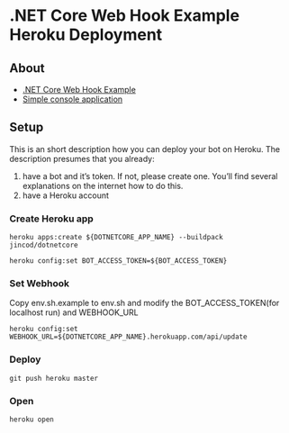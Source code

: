 # .NET Core Web Hook Example Heroku Deployment

## About
* [.NET Core Web Hook Example](https://github.com/TelegramBots/Telegram.Bot.Examples/tree/master/Telegram.Bot.Examples.DotNetCoreWebHook)
* [Simple console application](https://github.com/TelegramBots/telegram.bot.examples/tree/master/Telegram.Bot.Examples.Echo)
## Setup
This is an short description how you can deploy your bot on Heroku. The description presumes that you already:
1. have a bot and it’s token. If not, please create one. You’ll find several explanations on the internet how to do this.
2. have a Heroku account

### Create Heroku app
```
heroku apps:create ${DOTNETCORE_APP_NAME} --buildpack jincod/dotnetcore

heroku config:set BOT_ACCESS_TOKEN=${BOT_ACCESS_TOKEN}
```

### Set Webhook
Copy env.sh.example to env.sh and modify the BOT_ACCESS_TOKEN(for localhost run) and WEBHOOK_URL
```
heroku config:set WEBHOOK_URL=${DOTNETCORE_APP_NAME}.herokuapp.com/api/update
```

### Deploy
```
git push heroku master
```

### Open
```
heroku open
```
